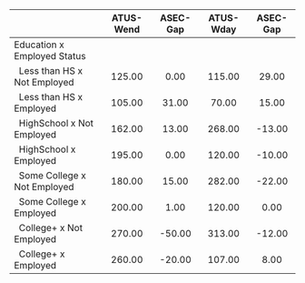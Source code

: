 
|                      |    ATUS-Wend |     ASEC-Gap |    ATUS-Wday |     ASEC-Gap |
| -------------------- | :----------: | :----------: | :----------: | :----------: |
| Education x Employed Status |              |              |              |              |
| &nbsp;&nbsp;Less than HS x Not Employed |       125.00 |         0.00 |       115.00 |        29.00 |
| &nbsp;&nbsp;Less than HS x Employed |       105.00 |        31.00 |        70.00 |        15.00 |
| &nbsp;&nbsp;HighSchool x Not Employed |       162.00 |        13.00 |       268.00 |       -13.00 |
| &nbsp;&nbsp;HighSchool x Employed |       195.00 |         0.00 |       120.00 |       -10.00 |
| &nbsp;&nbsp;Some College x Not Employed |       180.00 |        15.00 |       282.00 |       -22.00 |
| &nbsp;&nbsp;Some College x Employed |       200.00 |         1.00 |       120.00 |         0.00 |
| &nbsp;&nbsp;College+ x Not Employed |       270.00 |       -50.00 |       313.00 |       -12.00 |
| &nbsp;&nbsp;College+ x Employed |       260.00 |       -20.00 |       107.00 |         8.00 |

